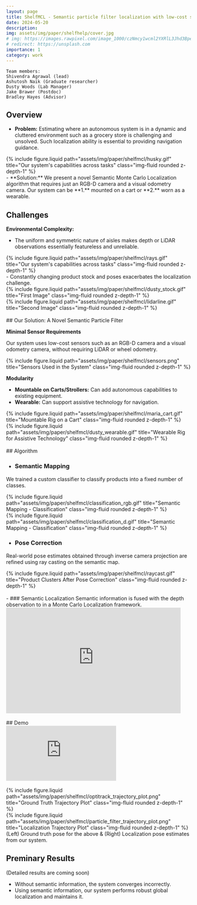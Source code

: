 ```yaml
---
layout: page
title: ShelfMCL - Semantic particle filter localization with low-cost sensors
date: 2024-05-20
description:
img: assets/img/paper/shelfhelp/cover.jpg
# img: https://images.rawpixel.com/image_1000/czNmcy1wcml2YXRlL3Jhd3BpeGVsX2ltYWdlcy93ZWJzaXRlX2NvbnRlbnQvcHgxMzgyNjcyLWltYWdlLWt3eXFrZHR5LmpwZw.jpg?s=5i_WsjSiGsjd3dh0cW88obuceCo8lP2eP7-3WYh62qs
# redirect: https://unsplash.com
importance: 1
category: work
---
```


    Team members:
    Shivendra Agrawal (lead)
    Ashutosh Naik (Graduate researcher)
    Dusty Woods (Lab Manager)
    Jake Brawer (Postdoc)
    Bradley Hayes (Advisor)

## Overview
- **Problem:** Estimating where an autonomous system is in a dynamic and cluttered environment such as a grocery store is challenging and unsolved. Such localization ability is essential to providing navigation guidance.
<div class="row justify-content-center">
    <div class="col-sm-4 mt-3 mt-md-0">
        {% include figure.liquid path="assets/img/paper/shelfmcl/husky.gif" title="Our system's capabilities across tasks" class="img-fluid rounded z-depth-1" %}
    </div>
</div>
- **Solution:** We present a novel Semantic Monte Carlo Localization algorithm that requires just an RGB-D camera and a visual odometry camera. Our system can be **1.** mounted on a cart or **2.** worn as a wearable.

## Challenges
**Environmental Complexity:**
- The uniform and symmetric nature of aisles makes depth or LiDAR observations essentially featureless and unreliable.
<div class="row justify-content-center">
    <div class="col-sm-4 mt-3 mt-md-0">
        {% include figure.liquid path="assets/img/paper/shelfmcl/rays.gif" title="Our system's capabilities across tasks" class="img-fluid rounded z-depth-1" %}
    </div>
</div>
- Constantly changing product stock and poses exacerbates the localization challenge.
<div class="row justify-content-center">
    <div class="col-sm-4 mt-3 mt-md-0 mx-3">
        {% include figure.liquid path="assets/img/paper/shelfmcl/dusty_stock.gif" title="First Image" class="img-fluid rounded z-depth-1" %}
    </div>
    <div class="col-sm-4 mt-3 mt-md-0 mx-3">
        {% include figure.liquid path="assets/img/paper/shelfmcl/lidarline.gif" title="Second Image" class="img-fluid rounded z-depth-1" %}
    </div>
</div>

<br>
## Our Solution: A Novel Semantic Particle Filter

**Minimal Sensor Requirements**

Our system uses low-cost sensors such as an RGB-D camera and a visual odometry camera, without requiring LiDAR or wheel odometry.

<div class="row justify-content-center">
    <div class="col-sm-6 mt-3 mt-md-0" style="vertical-align:middle">
        {% include figure.liquid path="assets/img/paper/shelfmcl/sensors.png" title="Sensors Used in the System" class="img-fluid rounded z-depth-1" %}
    </div>
</div>

**Modularity**
- **Mountable on Carts/Strollers:**  Can add autonomous capabilities to existing equipment.
- **Wearable:** Can support assistive technology for navigation.

<div class="row justify-content-center">
    <div class="col-sm-4 mt-3 mt-md-0 mx-3" style="vertical-align:middle">
        {% include figure.liquid path="assets/img/paper/shelfmcl/maria_cart.gif" title="Mountable Rig on a Cart" class="img-fluid rounded z-depth-1" %}
    </div>
    <div class="col-sm-4 mt-3 mt-md-0 mx-3" style="vertical-align:middle">
        {% include figure.liquid path="assets/img/paper/shelfmcl/dusty_wearable.gif" title="Wearable Rig for Assistive Technology" class="img-fluid rounded z-depth-1" %}
    </div>
</div>

<br>
## Algorithm

- ### Semantic Mapping
We trained a custom classifier to classify products into a fixed number of classes.

<div class="row justify-content-center">
    <div class="col-sm-4 mt-3 mt-md-0 mx-3" style="vertical-align:middle">
        {% include figure.liquid path="assets/img/paper/shelfmcl/classification_rgb.gif" title="Semantic Mapping - Classification" class="img-fluid rounded z-depth-1" %}
    </div>
    <div class="col-sm-4 mt-3 mt-md-0 mx-3" style="vertical-align:middle">
        {% include figure.liquid path="assets/img/paper/shelfmcl/classification_d.gif" title="Semantic Mapping - Classification" class="img-fluid rounded z-depth-1" %}
    </div>
</div>

- ### Pose Correction
Real-world pose estimates obtained through inverse camera projection are refined using ray casting on the semantic map.

<div class="row justify-content-center">
    <div class="col-sm-6 mt-3 mt-md-0" style="vertical-align:middle">
        {% include figure.liquid path="assets/img/paper/shelfmcl/raycast.gif" title="Product Clusters After Pose Correction" class="img-fluid rounded z-depth-1" %}
    </div>
</div>

<br>
- ### Semantic Localization
Semantic information is fused with the depth observation to in a Monte Carlo Localization framework.

<div class="row">
    <div class="video-container">
        <iframe src="https://o365coloradoedu-my.sharepoint.com/personal/shag2211_colorado_edu/_layouts/15/Doc.aspx?sourcedoc={4067e890-bb8f-4de8-8772-ffcfb6b9c866}&amp;action=embedview&amp;wdAr=1.7777777777777777&amp;wdEaaCheck=1" width="476px" height="288px" frameborder="0">This is an embedded <a target="_blank" href="https://office.com">Microsoft Office</a> presentation, powered by <a target="_blank" href="https://office.com/webapps">Office</a>.</iframe>
    </div>
</div>

<br>
## Demo
<div class="video-container">
    <iframe src="https://www.youtube.com/embed/8q65wmsDsjU?si=5Ti_ab-E149Cmji4" title="YouTube video player" frameborder="0" allow="accelerometer; autoplay; clipboard-write; encrypted-media; gyroscope; picture-in-picture" allowfullscreen></iframe>
</div>

<br>

<div class="row justify-content-center">
    <div class="col-sm-5 mt-3 mt-md-0 mx-3" style="vertical-align:middle">
        {% include figure.liquid path="assets/img/paper/shelfmcl/optitrack_trajectory_plot.png" title="Ground Truth Trajectory Plot" class="img-fluid rounded z-depth-1" %}
    </div>
    <div class="col-sm-5 mt-3 mt-md-0 mx-3" style="vertical-align:middle">
        {% include figure.liquid path="assets/img/paper/shelfmcl/particle_filter_trajectory_plot.png" title="Localization Trajectory Plot" class="img-fluid rounded z-depth-1" %}
    </div>
</div>
<div class="caption">
    (Left) Ground truth pose for the above & (Right) Localization pose estimates from our system.
</div>

## Preminary Results
(Detailed results are coming soon)
- Without semantic information, the system converges incorrectly.
- Using semantic information, our system performs robust global localization and maintains it.
















